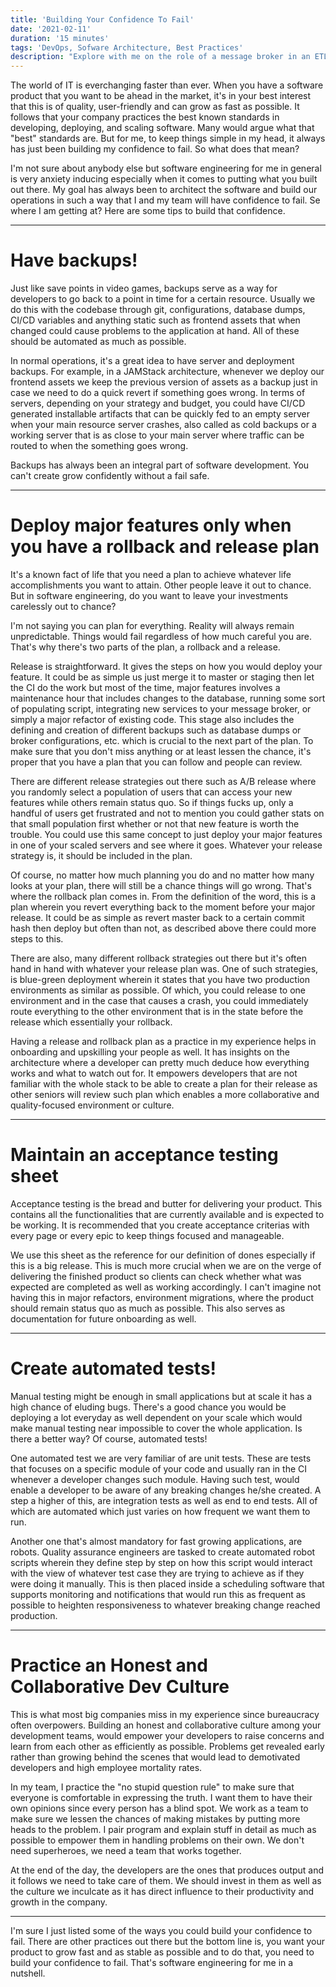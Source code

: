```yaml
---
title: 'Building Your Confidence To Fail'
date: '2021-02-11'
duration: '15 minutes'
tags: 'DevOps, Sofware Architecture, Best Practices'
description: "Explore with me on the role of a message broker in an ETL pipeline. Let's learn how we could scale our data workers in this paradigm!"
---
```


The world of IT is everchanging faster than ever. When you have a software product that you want to be ahead in the market, it's in your best interest that this is of quality, user-friendly and can grow as fast as possible. It follows that your company practices the best known standards in developing, deploying, and scaling software. Many would argue what that "best" standards are. But for me, to keep things simple in my head, it always has just been building my confidence to fail. So what does that mean?

I'm not sure about anybody else but software engineering for me in general is very anxiety inducing especially when it comes to putting what you built out there. My goal has always been to architect the software and build our operations in such a way that I and my team will have confidence to fail. Se where I am getting at? Here are some tips to build that confidence.

---

# Have backups!

Just like save points in video games, backups serve as a way for developers to go back to a point in time for a certain resource. Usually we do this with the codebase through git, configurations, database dumps, CI/CD variables and anything static such as frontend assets that when changed could cause problems to the application at hand. All of these should be automated as much as possible.

In normal operations, it's a great idea to have server and deployment backups. For example, in a JAMStack architecture, whenever we deploy our frontend assets we keep the previous version of assets as a backup just in case we need to do a quick revert if something goes wrong. In terms of servers, depending on your strategy and budget, you could have CI/CD generated installable artifacts that can be quickly fed to an empty server when your main resource server crashes, also called as cold backups or a working server that is as close to your main server where traffic can be routed to when the something goes wrong.

Backups has always been an integral part of software development. You can't create grow confidently without a fail safe.

---

# Deploy major features only when you have a rollback and release plan

It's a known fact of life that you need a plan to achieve whatever life accomplishments you want to attain. Other people leave it out to chance. But in software engineering, do you want to leave your investments carelessly out to chance?

I'm not saying you can plan for everything. Reality will always remain unpredictable. Things would fail regardless of how much careful you are. That's why there's two parts of the plan, a rollback and a release.

Release is straightforward. It gives the steps on how you would deploy your feature. It could be as simple us just merge it to master or staging then let the CI do the work but most of the time, major features involves a maintenance hour that includes changes to the database, running some sort of populating script, integrating new services to your message broker, or simply a major refactor of existing code. This stage also includes the defining and creation of different backups such as database dumps or broker configurations, etc. which is crucial to the next part of the plan. To make sure that you don't miss anything or at least lessen the chance, it's proper that you have a plan that you can follow and people can review.

There are different release strategies out there such as A/B release where you randomly select a population of users that can access your new features while others remain status quo. So if things fucks up, only a handful of users get frustrated and not to mention you could gather stats on that small population first whether or not that new feature is worth the trouble. You could use this same concept to just deploy your major features in one of your scaled servers and see where it goes. Whatever your release strategy is, it should be included in the plan.

Of course, no matter how much planning you do and no matter how many looks at your plan, there will still be a chance things will go wrong. That's where the rollback plan comes in. From the definition of the word, this is a plan wherein you revert everything back to the moment before your major release. It could be as simple as revert master back to a certain commit hash then deploy but often than not, as described above there could more steps to this.

There are also, many different rollback strategies out there but it's often hand in hand with whatever your release plan was. One of such strategies, is blue-green deployment wherein it states that you have two production environments as similar as possible. Of which, you could release to one environment and in the case that causes a crash, you could immediately route everything to the other environment that is in the state before the release which essentially your rollback.

Having a release and rollback plan as a practice in my experience helps in onboarding and upskilling your people as well. It has insights on the architecture where a developer can pretty much deduce how everything works and what to watch out for. It empowers developers that are not familiar with the whole stack to be able to create a plan for their release as other seniors will review such plan which enables a more collaborative and quality-focused environment or culture.

---

# Maintain an acceptance testing sheet

Acceptance testing is the bread and butter for delivering your product. This contains all the functionalities that are currently available and is expected to be working. It is recommended that you create acceptance criterias with every page or every epic to keep things focused and manageable.

We use this sheet as the reference for our definition of dones especially if this is a big release. This is much more crucial when we are on the verge of delivering the finished product so clients can check whether what was expected are completed as well as working accordingly. I can't imagine not having this in major refactors, environment migrations, where the product should remain status quo as much as possible. This also serves as documentation for future onboarding as well.

---

# Create automated tests!

Manual testing might be enough in small applications but at scale it has a high chance of eluding bugs. There's a good chance you would be deploying a lot everyday as well dependent on your scale which would make manual testing near impossible to cover the whole application. Is there a better way? Of course, automated tests!

One automated test we are very familiar of are unit tests. These are tests that focuses on a specific module of your code and usually ran in the CI whenever a developer changes such module. Having such test, would enable a developer to be aware of any breaking changes he/she created. A step a higher of this, are integration tests as well as end to end tests. All of which are automated which just varies on how frequent we want them to run.

Another one that's almost mandatory for fast growing applications, are robots. Quality assurance engineers are tasked to create automated robot scripts wherein they define step by step on how this script would interact with the view of whatever test case they are trying to achieve as if they were doing it manually. This is then placed inside a scheduling software that supports monitoring and notifications that would run this as frequent as possible to heighten responsiveness to whatever breaking change reached production.

---

# Practice an Honest and Collaborative Dev Culture

This is what most big companies miss in my experience since bureaucracy often overpowers. Building an honest and collaborative culture among your development teams, would empower your developers to raise concerns and learn from each other as efficiently as possible. Problems get revealed early rather than growing behind the scenes that would lead to demotivated developers and high employee mortality rates.

In my team, I practice the "no stupid question rule" to make sure that everyone is comfortable in expressing the truth. I want them to have their own opinions since every person has a blind spot. We work as a team to make sure we lessen the chances of making mistakes by putting more heads to the problem. I pair program and explain stuff in detail as much as possible to empower them in handling problems on their own. We don't need superheroes, we need a team that works together.

At the end of the day, the developers are the ones that produces output and it follows we need to take care of them. We should invest in them as well as the culture we inculcate as it has direct influence to their productivity and growth in the company.

---

I'm sure I just listed some of the ways you could build your confidence to fail. There are other practices out there but the bottom line is, you want your product to grow fast and as stable as possible and to do that, you need to build your confidence to fail. That's software engineering for me in a nutshell.
